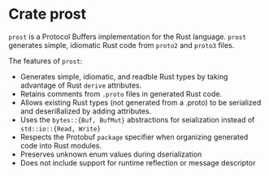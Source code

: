 # Crate prost

`prost` is a Protocol Buffers implementation for the Rust language. `prost` generates simple, idiomatic Rust code from `proto2` and `proto3` files.

The features of `prost`:
* Generates simple, idiomatic, and readble Rust types by taking advantage of Rust `derive` attributes.
* Retains comments from `.proto` files in generated Rust code.
* Allows existing Rust types (not generated from a .proto) to be serialized and deseri8alized by adding attributes.
* Uses the `bytes::{Buf, BufMut}` abstractions for seialization instead of `std::io::{Read, Write}`
* Respects the Protobuf `package` specifier when organizing generated code into Rust modules.
* Preserves unknown enum values during dserialization
* Does not include support for runtime reflection or message descriptor